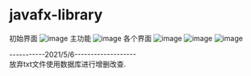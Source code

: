 # javafx-library
初始界面
![image](https://user-images.githubusercontent.com/66316294/115717096-6dfe0b00-a3ac-11eb-8951-f21638914fc3.png)
主功能
![image](https://user-images.githubusercontent.com/66316294/115717168-7e15ea80-a3ac-11eb-82ac-45285a8912ec.png)
各个界面
![image](https://user-images.githubusercontent.com/66316294/115717212-8837e900-a3ac-11eb-9b28-7e710cdb53d5.png)
![image](https://user-images.githubusercontent.com/66316294/115717254-9423ab00-a3ac-11eb-92b0-47c71ddc9c21.png)
![image](https://user-images.githubusercontent.com/66316294/115717293-9d147c80-a3ac-11eb-825d-0b8730e9e0e2.png)

-----------2021/5/6-------------------  
放弃txt文件使用数据库进行增删改查.
